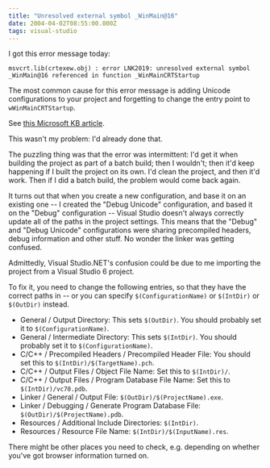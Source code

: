 ```yaml
---
title: "Unresolved external symbol _WinMain@16"
date: 2004-04-02T08:55:00.000Z
tags: visual-studio
---
```

I got this error message today:

```
msvcrt.lib(crtexew.obj) : error LNK2019: unresolved external symbol _WinMain@16 referenced in function _WinMainCRTStartup
```

The most common cause for this error message is adding Unicode configurations to your project and forgetting to change
the entry point to `wWinMainCRTStartup`.

See [this Microsoft KB article](http://support.microsoft.com/default.aspx?scid=kb;EN-US;125750).

This wasn't my problem: I'd already done that.

The puzzling thing was that the error was intermittent: I'd get it when building the project as part of a batch build;
then I wouldn't; then it'd keep happening if I built the project on its own. I'd clean the project, and then it'd work.
Then if I did a batch build, the problem would come back again.

It turns out that when you create a new configuration, and base it on an existing one -- I created the "Debug Unicode"
configuration, and based it on the "Debug" configuration -- Visual Studio doesn't always correctly update all of the
paths in the project settings. This means that the "Debug" and "Debug Unicode" configurations were sharing precompiled
headers, debug information and other stuff. No wonder the linker was getting confused.

Admittedly, Visual Studio.NET's confusion could be due to me importing the project from a Visual Studio 6 project.

To fix it, you need to change the following entries, so that they have the correct paths in -- or you can specify
`$(ConfigurationName)` or `$(IntDir)` or `$(OutDir)` instead.

- General / Output Directory: This sets `$(OutDir)`. You should probably set it to `$(ConfigurationName)`.
- General / Intermediate Directory: This sets `$(IntDir)`. You should probably set it to `$(ConfigurationName)`.
- C/C++ / Precompiled Headers / Precompiled Header File: You should set this to `$(IntDir)/$(TargetName).pch`.
- C/C++ / Output Files / Object File Name: Set this to `$(IntDir)/`.
- C/C++ / Output Files / Program Database File Name: Set this to `$(IntDir)/vc70.pdb`.
- Linker / General / Output File: `$(OutDir)/$(ProjectName).exe`.
- Linker / Debugging / Generate Program Database File: `$(OutDir)/$(ProjectName).pdb`.
- Resources / Additional Include Directories: `$(IntDir)`.
- Resources / Resource File Name: `$(IntDir)/$(InputName).res`.

There might be other places you need to check, e.g. depending on whether you've got browser information turned on.
